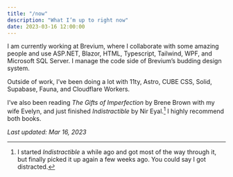 ```yaml
---
title: "/now"
description: "What I’m up to right now"
date: 2023-03-16 12:00:00
---
```


I am currently working at Brevium, where I collaborate with some amazing people
and use ASP.NET, Blazor, HTML, Typescript, Tailwind, WPF, and Microsoft SQL Server. I
manage the code side of Brevium’s budding design system.

Outside of work, I’ve been doing a lot with 11ty, Astro, CUBE CSS, Solid, Supabase,
Fauna, and Cloudflare Workers.

I’ve also been reading _The Gifts of Imperfection_
by Brene Brown with my wife Evelyn, and just finished _Indistractible_ by Nir
Eyal.[^distracted] I highly recommend both books.

_Last updated: Mar 16, 2023_

[^distracted]: I started _Indistractible_ a while ago and got most of the way through
it, but finally picked it up again a few weeks ago. You could say I got
distracted.
